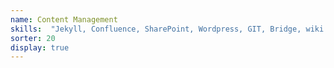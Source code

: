 ```yaml
---
name: Content Management
skills:  "Jekyll, Confluence, SharePoint, Wordpress, GIT, Bridge, wiki variants"
sorter: 20
display: true
---
```

